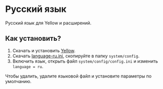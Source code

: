 Русский язык
============
Русский язык для Yellow и расширений.

Как установить?
---------------
1. Скачать и установить [Yellow](https://github.com/datenstrom/yellow/).  
2. Скачать [language-ru.ini](language-ru.ini?raw=true), скопируйте в папку `system/config`.  
3. Включить язык, открыть файл `system/config/config.ini` и изменить `language = ru`.

Чтобы удалить, удалите языковой файл и установите параметры по умолчанию.